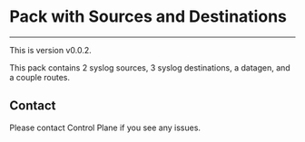 # Pack with Sources and Destinations
----

This is version v0.0.2.

This pack contains 2 syslog sources, 3 syslog destinations, a datagen, and a couple routes. 


## Contact
Please contact Control Plane if you see any issues.